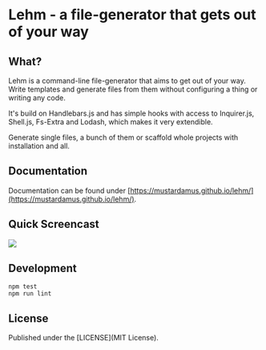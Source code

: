 # Lehm - a file-generator that gets out of your way

## What?

Lehm is a command-line file-generator that aims to get out of your way. Write
templates and generate files from them without configuring a thing or writing
any code.

It's build on Handlebars.js and has simple hooks with access to Inquirer.js,
Shell.js, Fs-Extra and Lodash, which makes it very extendible.

Generate single files, a bunch of them or scaffold whole projects with
installation and all.

## Documentation

Documentation can be found under
[https://mustardamus.github.io/lehm/](https://mustardamus.github.io/lehm/).

## Quick Screencast

![](http://g.recordit.co/jBApEMMAI3.gif)

## Development

    npm test
    npm run lint

## License

Published under the [LICENSE](MIT License).
